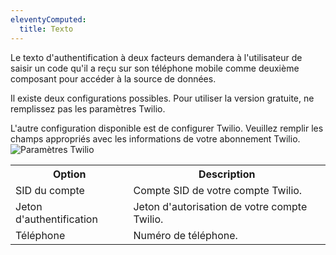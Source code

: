 ```yaml
---
eleventyComputed:
  title: Texto
---
```

Le texto d'authentification à deux facteurs demandera à l'utilisateur de saisir un code qu'il a reçu sur son téléphone mobile comme deuxième composant pour accéder à la source de données.

Il existe deux configurations possibles. Pour utiliser la version gratuite, ne remplissez pas les paramètres Twilio.

L'autre configuration disponible est de configurer Twilio. Veuillez remplir les champs appropriés avec les informations de votre abonnement Twilio.
![Paramètres Twilio](https://cdnweb.devolutions.net/docs/fr/server/ServerOp8136.png)

<table>
	<tr>
		<th>
Option
		</th>
		<th>
Description
		</th>
	</tr>
	<tr>
		<td>
SID du compte
		</td>
		<td>
Compte SID de votre compte Twilio.
		</td>
	</tr>
	<tr>
		<td>
Jeton d'authentification
		</td>
		<td>
Jeton d'autorisation de votre compte Twilio.
		</td>
	</tr>
	<tr>
		<td>
Téléphone
		</td>
		<td>
Numéro de téléphone.
		</td>
	</tr>
</table>
